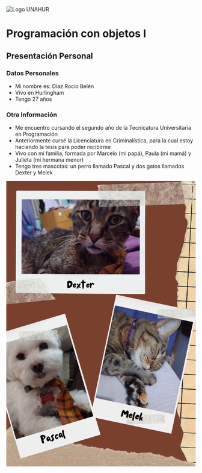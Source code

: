 ![Logo UNAHUR](./UNAHUR.png)

# Programación con objetos I
## Presentación Personal

### Datos Personales
- Mi nombre es: Díaz Rocío Belén
- Vivo en Hurlingham
- Tengo 27 años


### Otra Información
- Me encuentro cursando el segundo año de la Tecnicatura Universitaria en Programación
- Anteriormente cursé la Licenciatura en Criminalística, para la cual estoy haciendo la tesis para poder recibirme
- Vivo con mi familia, formada por Marcelo (mi papá), Paula (mi mamá) y Julieta (mi hermana menor)
- Tengo tres mascotas: un perro llamado Pascal y dos gatos llamados Dexter y Melek

![Foto Mascotas](./Mascotas.png)
